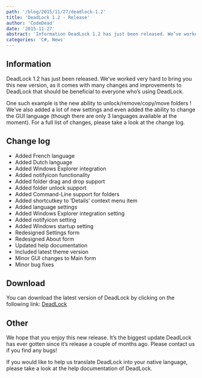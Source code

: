 ```yaml
---
path: '/blog/2015/11/27/deadlock-1.2'
title: 'DeadLock 1.2 - Release'
author: 'CodeDead'
date: '2015-11-27'
abstract: 'Information DeadLock 1.2 has just been released. We’ve worked very hard to bring you this new version, as it comes with many changes and improvements to DeadLock that should be beneficial to everyone who’s using DeadLock. One such example is the new...'
categories: 'C#, News'
---
```


## Information

DeadLock 1.2 has just been released. We’ve worked very hard to bring you this new version, as it comes with many changes and improvements to DeadLock that should be beneficial to everyone who’s using DeadLock.

One such example is the new ability to unlock/remove/copy/move folders ! We’ve also added a lot of new settings and even added the ability to change the GUI language (though there are only 3 languages available at the moment). For a full list of changes, please take a look at the change log.

## Change log

- Added French language
- Added Dutch language
- Added Windows Explorer integration
- Added notifyicon functionality
- Added folder drag and drop support
- Added folder unlock support
- Added Command-Line support for folders
- Added shortcutkey to ‘Details’ context menu item
- Added language settings
- Added Windows Explorer integration setting
- Added notifyicon setting
- Added Windows startup setting
- Redesigned Settings form
- Redesigned About form
- Updated help documentation
- Included latest theme version
- Minor GUI changes to Main form
- Minor bug fixes

## Download

You can download the latest version of DeadLock by clicking on the following link:
<a href="/software/deadlock">DeadLock</a>

## Other

We hope that you enjoy this new release. It’s the biggest update DeadLock has ever gotten since it’s release a couple of months ago. Please contact us if you find any bugs!

If you would like to help us translate DeadLock into your native language, please take a look at the help documentation of DeadLock.
